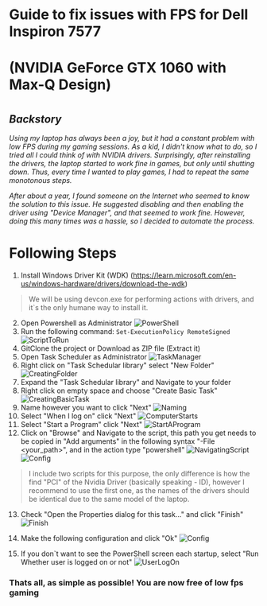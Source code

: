 # Guide to fix issues with FPS for Dell Inspiron 7577
# (NVIDIA GeForce GTX 1060 with Max-Q Design)

#
## *Backstory*
*Using my laptop has always been a joy, but it had a constant problem with low FPS during my gaming sessions. As a kid, I didn't know what to do, so I tried all I could think of with NVIDIA drivers. Surprisingly, after reinstalling the drivers, the laptop started to work fine in games, but only until shutting down. Thus, every time I wanted to play games, I had to repeat the same monotonous steps.*

*After about a year, I found someone on the Internet who seemed to know the solution to this issue. He suggested disabling and then enabling the driver using "Device Manager", and that seemed to work fine. However, doing this many times was a hassle, so I decided to automate the process.*


# Following Steps
1) Install Windows Driver Kit (WDK) (https://learn.microsoft.com/en-us/windows-hardware/drivers/download-the-wdk)
> We will be using devcon.exe for performing actions with drivers, and it`s the only humane way to install it.
2) Open Powershell as Administrator
![PowerShell](./Photo_Reference/PoweShell%20Administrator.png)
3) Run the following command: ```Set-ExecutionPolicy RemoteSigned```
![ScriptToRun](./Photo_Reference/Allowing%20scripts%20to%20run.png)
4) GitClone the project or Download as ZIP file (Extract it) 
5) Open Task Scheduler as Administrator
![TaskManager](./Photo_Reference/Task%20Scheduler.png)
6) Right click on "Task Schedular library" select "New Folder"
![CreatingFolder](./Photo_Reference/Creating%20Folder.png)
7) Expand the "Task Schedular library" and Navigate to your folder
8) Right click on empty space and choose "Create Basic Task"
![CreatingBasicTask](./Photo_Reference/Create%20Basic%20Task.png)
9) Name however you want to click "Next"
![Naming](./Photo_Reference/Naming%20.png)
10) Select "When I log on" click "Next"
![ComputerStarts](./Photo_Reference/User%20Log%20On.png)
11) Select "Start a Program" click "Next"
![StartAProgram](./Photo_Reference/Start%20a%20program.png)
12) Click on "Browse" and Navigate to the script, this path you get needs to be copied in "Add arguments" in the following syntax "-File <your_path>", and in the action type "powershell"
![NavigatingScript](./Photo_Reference/Navigate%20the%20script.png)
![Config](./Photo_Reference/Navigating%20the%20script.png)
> I include two scripts for this purpose, the only difference is how the find "PCI" of the Nvidia Driver (basically speaking - ID), however I recommend to use the first one, as the names of the drivers should be identical due to the same model of the laptop.
13) Check "Open the Properties dialog for this task..." and click "Finish"
![Finish](./Photo_Reference/Finish.png)
14) Make the following configuration and click "Ok"
![Config](./Photo_Reference/Configuration%20.png)

15) If you don`t want to see the PowerShell screen each startup, select "Run Whether user is logged on or not"
![UserLogOn](./Photo_Reference/User%20Log%20On%20Fix.png)

### Thats all, as simple as possible! You are now free of low fps gaming
